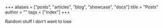 +++
aliases = ["posts", "articles", "blog", "showcase", "docs"]
title = "Posts"
author = ""
tags = ["index"]
+++

Random stuff I don't want to lose